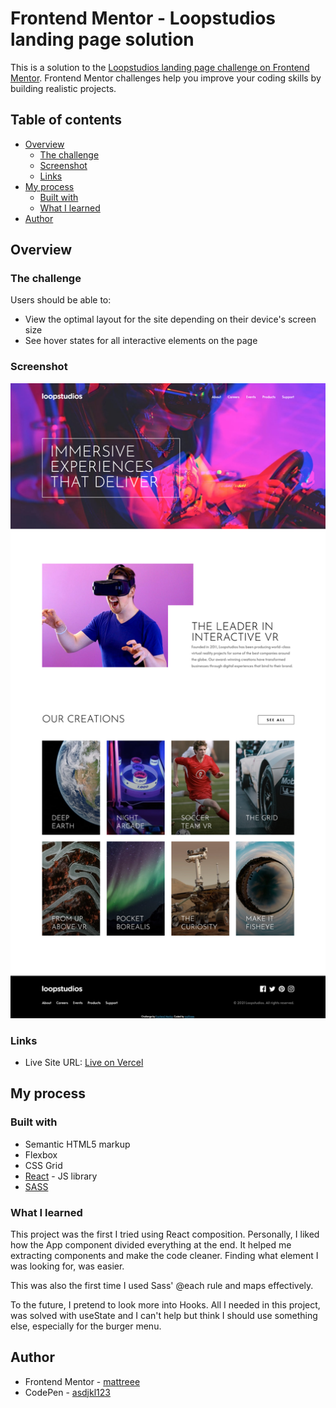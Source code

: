 # Frontend Mentor - Loopstudios landing page solution

This is a solution to the [Loopstudios landing page challenge on Frontend Mentor](https://www.frontendmentor.io/challenges/loopstudios-landing-page-N88J5Onjw). Frontend Mentor challenges help you improve your coding skills by building realistic projects. 

## Table of contents

- [Overview](#overview)
  - [The challenge](#the-challenge)
  - [Screenshot](#screenshot)
  - [Links](#links)
- [My process](#my-process)
  - [Built with](#built-with)
  - [What I learned](#what-i-learned)
- [Author](#author)

## Overview

### The challenge

Users should be able to:

- View the optimal layout for the site depending on their device's screen size
- See hover states for all interactive elements on the page

### Screenshot

![screenshot](./screenshot.png)

### Links

- Live Site URL: [Live on Vercel](https://loopstudios-landing-page-frontend-mentor-dpwao62ay-mattreee.vercel.app/)

## My process

### Built with

- Semantic HTML5 markup
- Flexbox
- CSS Grid
- [React](https://reactjs.org/) - JS library
- [SASS](https://sass-lang.com/)

### What I learned

This project was the first I tried using React composition. Personally, I liked how the App component divided everything at the end. It helped me extracting components and make the code cleaner. Finding what element I was looking for, was easier.

This was also the first time I used Sass' @each rule and maps effectively.

To the future, I pretend to look more into Hooks. All I needed in this project, was solved with useState and I can't help but think I should use something else, especially for the burger menu.

## Author

- Frontend Mentor - [mattreee](https://www.frontendmentor.io/profile/mattreee)
- CodePen - [asdjkl123](https://codepen.io/asdjkl123)
